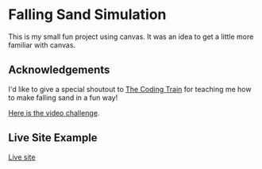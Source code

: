 # Falling Sand Simulation

This is my small fun project using canvas. It was an idea to get a little more familiar with canvas.

## Acknowledgements

I'd like to give a special shoutout to [The Coding Train](https://www.youtube.com/@TheCodingTrain) for teaching me how to make falling sand in a fun way!

[Here is the video challenge](https://www.youtube.com/watch?v=L4u7Zy_b868&t=890s).

## Live Site Example

[Live site](https://semir709.github.io/falling-sand-js/)
